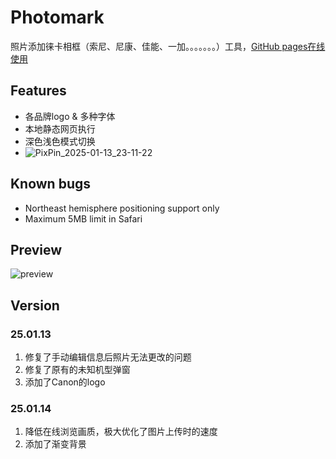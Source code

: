 # Photomark
照片添加徕卡相框（索尼、尼康、佳能、一加。。。。。。。）工具，[GitHub pages在线使用](https://codeniuma.github.io/Leica-Watermark/)

## Features
* 各品牌logo & 多种字体
* 本地静态网页执行
* 深色浅色模式切换
* ![PixPin_2025-01-13_23-11-22](https://github.com/user-attachments/assets/b47cdc88-4ffd-4962-8e41-d26d5d877bcc)


## Known bugs
* Northeast hemisphere positioning support only
* Maximum 5MB limit in Safari

## Preview
![preview](./67854aebdd8dd_67854aebe794b.gif)

## Version
### 25.01.13
1. 修复了手动编辑信息后照片无法更改的问题  
2. 修复了原有的未知机型弹窗  
3. 添加了Canon的logo  
### 25.01.14
1. 降低在线浏览画质，极大优化了图片上传时的速度
2. 添加了渐变背景

